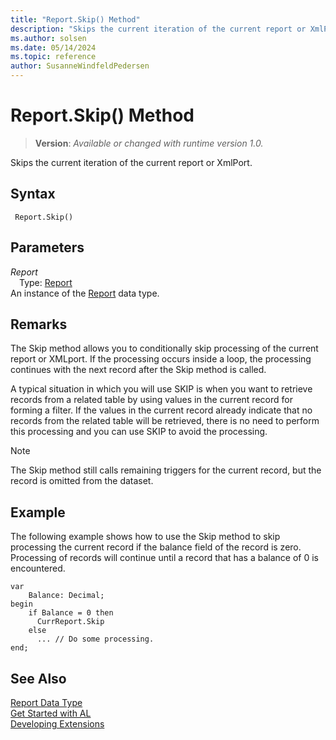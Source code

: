 ```yaml
---
title: "Report.Skip() Method"
description: "Skips the current iteration of the current report or XmlPort."
ms.author: solsen
ms.date: 05/14/2024
ms.topic: reference
author: SusanneWindfeldPedersen
---
```

[//]: # (START>DO_NOT_EDIT)
[//]: # (IMPORTANT:Do not edit any of the content between here and the END>DO_NOT_EDIT.)
[//]: # (Any modifications should be made in the .xml files in the ModernDev repo.)
# Report.Skip() Method
> **Version**: _Available or changed with runtime version 1.0._

Skips the current iteration of the current report or XmlPort.


## Syntax
```AL
 Report.Skip()
```
## Parameters
*Report*  
&emsp;Type: [Report](report-data-type.md)  
An instance of the [Report](report-data-type.md) data type.  


[//]: # (IMPORTANT: END>DO_NOT_EDIT)

## Remarks 
 
The Skip method allows you to conditionally skip processing of the current report or XMLport. If the processing occurs inside a loop, the processing continues with the next record after the Skip method is called.  

A typical situation in which you will use SKIP is when you want to retrieve records from a related table by using values in the current record for forming a filter. If the values in the current record already indicate that no records from the related table will be retrieved, there is no need to perform this processing and you can use SKIP to avoid the processing.

> [!NOTE]
> The Skip method still calls remaining triggers for the current record, but the record is omitted from the dataset.

## Example  
The following example shows how to use the Skip method to skip processing the current record if the balance field of the record is zero. Processing of records will continue until a record that has a balance of 0 is encountered.

```al
var
    Balance: Decimal;
begin
    if Balance = 0 then  
      CurrReport.Skip  
    else  
      ... // Do some processing.  
end;
```  

## See Also
[Report Data Type](report-data-type.md)  
[Get Started with AL](../../devenv-get-started.md)  
[Developing Extensions](../../devenv-dev-overview.md)